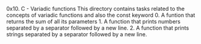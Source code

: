 0x10. C - Variadic functions 
This directory contains tasks related to the concepts of variadic functions and also the const keyword
	0. A funtion that returns the sum of all its parameters 
	1. A function that prints numbers separated by a separator followed by a new line. 
	2. A function that prints strings separated by a separator followed by a new line. 
